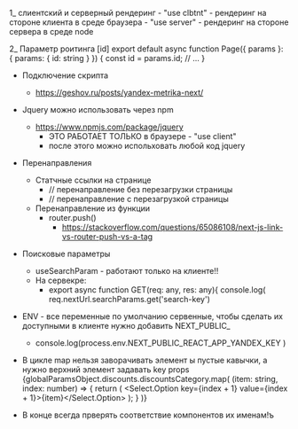 1_ слиентский и серверный рендеринг
        - "use clbtnt" - рендеринг на стороне клиента в среде браузера
        - "use server" - рендеринг на стороне сервера в среде node

2_ Параметр роитинга [id]
        export default async function Page({ params }: { params: { id: string } }) {
                const id = params.id;
                // ...
        }


-   Подключение скрипта

    -   https://geshov.ru/posts/yandex-metrika-next/

-   Jquery можно использовать через npm
    -   https://www.npmjs.com/package/jquery
        - ЭТО РАБОТАЕТ ТОЛЬКО в браузере - "use client"
        - после этого можно испольховать любой код jquery

- Перенаправления
  - Статчные ссылки на странице
    - <Link> // перенаправление без перезагрузки страницы
    - <a> // перенаправление с перезагрузкой страницы
  - Перенаправление из функции
    - router.push()
      - https://stackoverflow.com/questions/65086108/next-js-link-vs-router-push-vs-a-tag


- Поисковые параметры
  - useSearchParam - работают только на клиенте!!
  - На сервекре:
    - export async function GET(req: any, res: any){
    console.log( req.nextUrl.searchParams.get('search-key')


- ENV - все переменные по умолчанию сервенные, чтобы сделать их доступными в клиенте нужно добавить NEXT_PUBLIC_
    - console.log(process.env.NEXT_PUBLIC_REACT_APP_YANDEX_KEY )


- В цикле map нельзя заворачивать элемент ы пустые кавычки, а нужно верхний элемент задавать key props
     {globalParamsObject.discounts.discountsCategory.map(
                                    (item: string, index: number) => {
                                        return (
                                            <Select.Option key={index + 1} value={index + 1}>{item}</Select.Option>
                                        );
                                    }
                                )}

- В конце всегда прверять соответствие компонентов их именам!ъ